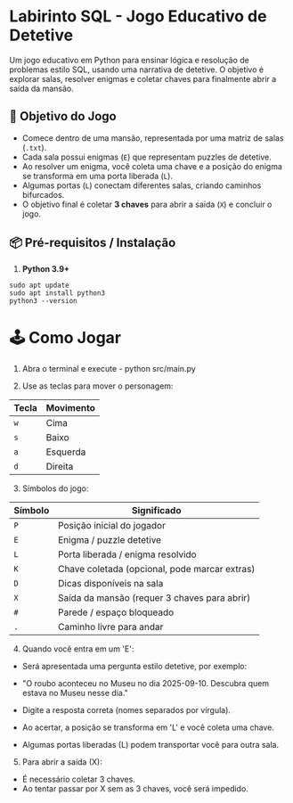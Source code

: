 # Labirinto SQL - Jogo Educativo de Detetive

Um jogo educativo em Python para ensinar lógica e resolução de problemas estilo SQL, usando uma narrativa de detetive. O objetivo é explorar salas, resolver enigmas e coletar chaves para finalmente abrir a saída da mansão.



## 🎯 Objetivo do Jogo

- Comece dentro de uma mansão, representada por uma matriz de salas (`.txt`).  
- Cada sala possui enigmas (`E`) que representam puzzles de detetive.  
- Ao resolver um enigma, você coleta uma chave e a posição do enigma se transforma em uma porta liberada (`L`).  
- Algumas portas (`L`) conectam diferentes salas, criando caminhos bifurcados.  
- O objetivo final é coletar **3 chaves** para abrir a saída (`X`) e concluir o jogo.
  

## 📦 Pré-requisitos / Instalação

1. **Python 3.9+**
```
sudo apt update
sudo apt install python3
python3 --version
```  

# 🕹 Como Jogar
1. Abra o terminal e execute - python src/main.py

2. Use as teclas para mover o personagem:

| Tecla | Movimento |
| ----- | --------- |
| `w`   | Cima      |
| `s`   | Baixo     |
| `a`   | Esquerda  |
| `d`   | Direita   |

3. Símbolos do jogo:

| Símbolo | Significado                                      |
| ------- | ------------------------------------------------ |
| `P`     | Posição inicial do jogador                       |
| `E`     | Enigma / puzzle detetive                         |
| `L`     | Porta liberada / enigma resolvido                |
| `K`     | Chave coletada (opcional, pode marcar extras)    |
| `D`     | Dicas disponíveis na sala                        |
| `X`     | Saída da mansão (requer 3 chaves para abrir)     |
| `#`     | Parede / espaço bloqueado                        |
| `.`     | Caminho livre para andar                         |


4. Quando você entra em um 'E':

- Será apresentada uma pergunta estilo detetive, por exemplo:

- "O roubo aconteceu no Museu no dia 2025-09-10. Descubra quem estava no Museu nesse dia."

- Digite a resposta correta (nomes separados por vírgula).

- Ao acertar, a posição se transforma em 'L' e você coleta uma chave.

- Algumas portas liberadas (L) podem transportar você para outra sala.

5. Para abrir a saída (X):
- É necessário coletar 3 chaves.
- Ao tentar passar por X sem as 3 chaves, você será impedido.

